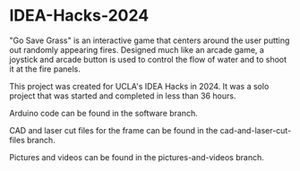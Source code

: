 # IDEA-Hacks-2024
"Go Save Grass" is an interactive game that centers around the user putting out randomly appearing fires. Designed much like an arcade game, a joystick and arcade button is used to control the flow of water and to shoot it at the fire panels.

This project was created for UCLA's IDEA Hacks in 2024. It was a solo project that was started and completed in less than 36 hours.

Arduino code can be found in the software branch.

CAD and laser cut files for the frame can be found in the cad-and-laser-cut-files branch.

Pictures and videos can be found in the pictures-and-videos branch.
